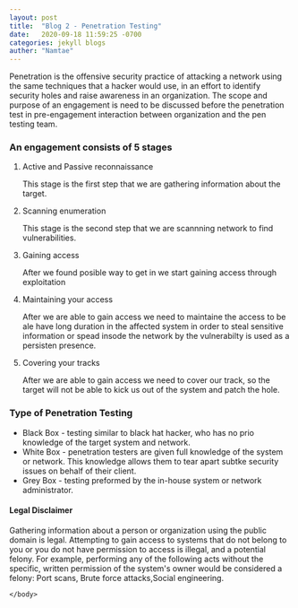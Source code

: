 ```yaml
---
layout: post
title:  "Blog 2 - Penetration Testing"
date:   2020-09-18 11:59:25 -0700
categories: jekyll blogs
auther: "Namtae"
---
```

<html>
    <body>
    <p>Penetration is the offensive security practice of attacking a network using the same techniques that a hacker would use, in an effort to identify security holes and raise awareness in an organization. The scope and purpose of an engagement is need to be discussed before the penetration test in pre-engagement interaction between organization and the pen testing team.</p>
    <h3>An engagement consists of 5 stages</h3>
    <ol>
        <li>Active and Passive reconnaissance</li>
            <p> This stage is the first step that we are gathering information about the target. </p>
        <li>Scanning enumeration</li>
            <p> This stage is the second step that we are scannning network to find vulnerabilities.</p>
        <li>Gaining access</li>
            <p> After we found posible way to get in we start gaining access through exploitation </p>
        <li>Maintaining your access</li>
            <p> After we are able to gain access we need to maintaine the access to be ale have long duration in the affected system in order to steal sensitive information or spead insode the network by the vulnerabilty is used as a persisten presence.</p>
        <li>Covering your tracks</li>
            <p>After we are able to gain access we need to cover our track, so the target will not be able to kick us out of the system and patch the hole.</p>
    </ol>
    <!-- <img src="C:\Users\namtaetea\Desktop\namtaetech.github.io\docs\_posts\pictures\The-five-stages-of-penetration-testing.jpg">
    <cite>https://www.eccouncil.org/ethical-hacking/</cite>
    -->
    <h3>Type of Penetration Testing </h3>
    <ul>
        <li>Black Box - testing similar to black hat hacker, who has no prio knowledge of the target system and network.</li>
        <li>White Box - penetration testers are given full knowledge of the system or network. This knowledge allows them to tear apart subtke security issues on behalf of their client.</li>
        <li>Grey Box - testing preformed by the in-house system or network administrator. </li>
    </ul>
    <h4>Legal Disclaimer</h4>
    <p>Gathering information about a person or organization using the public domain is legal. Attempting to gain access to systems that do not belong to you or you do not have permission to access is illegal, and a potential felony. For example, performing any of the following acts without the specific, written permission of the system's owner would be considered a felony: Port scans, Brute force attacks,Social engineering.</p>

    
    </body>
</html>